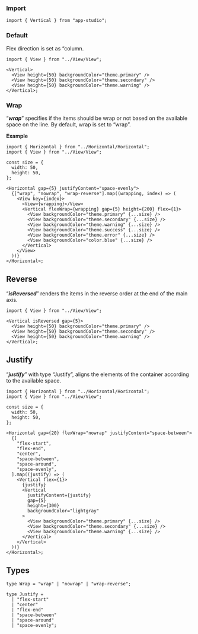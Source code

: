 ### **Import**

```tsx static
import { Vertical } from "app-studio";
```

### **Default**

Flex direction is set as “column.

```tsx
import { View } from "../View/View";

<Vertical>
  <View height={50} backgroundColor="theme.primary" />
  <View height={50} backgroundColor="theme.secondary" />
  <View height={50} backgroundColor="theme.warning" />
</Vertical>;
```

### **Wrap**

“**_wrap_**” specifies if the items should be wrap or not based on the available space on the line. By default, wrap is set to “wrap”.

**Example**

```tsx
import { Horizontal } from "../Horizontal/Horizontal";
import { View } from "../View/View";

const size = {
  width: 50,
  height: 50,
};

<Horizontal gap={5} justifyContent="space-evenly">
  {["wrap", "nowrap", "wrap-reverse"].map((wrapping, index) => (
    <View key={index}>
      <View>{wrapping}</View>
      <Vertical flexWrap={wrapping} gap={5} height={200} flex={1}>
        <View backgroundColor="theme.primary" {...size} />
        <View backgroundColor="theme.secondary" {...size} />
        <View backgroundColor="theme.warning" {...size} />
        <View backgroundColor="theme.success" {...size} />
        <View backgroundColor="theme.error" {...size} />
        <View backgroundColor="color.blue" {...size} />
      </Vertical>
    </View>
  ))}
</Horizontal>;
```

## **Reverse**

“**_isReversed_**” renders the items in the reverse order at the end of the main axis.

```tsx
import { View } from "../View/View";

<Vertical isReversed gap={5}>
  <View height={50} backgroundColor="theme.primary" />
  <View height={50} backgroundColor="theme.secondary" />
  <View height={50} backgroundColor="theme.warning" />
</Vertical>;
```

## **Justify**

“**_justify_**” with type “Justify”, aligns the elements of the container according to the available space.

```tsx
import { Horizontal } from "../Horizontal/Horizontal";
import { View } from "../View/View";

const size = {
  width: 50,
  height: 50,
};

<Horizontal gap={20} flexWrap="nowrap" justifyContent="space-between">
  {[
    "flex-start",
    "flex-end",
    "center",
    "space-between",
    "space-around",
    "space-evenly",
  ].map((justify) => (
    <Vertical flex={1}>
      {justify}
      <Vertical
        justifyContent={justify}
        gap={5}
        height={300}
        backgroundColor="lightgray"
      >
        <View backgroundColor="theme.primary" {...size} />
        <View backgroundColor="theme.secondary" {...size} />
        <View backgroundColor="theme.warning" {...size} />
      </Vertical>
    </Vertical>
  ))}
</Horizontal>;
```

## **Types**

```tsx static
type Wrap = "wrap" | "nowrap" | "wrap-reverse";
```

```tsx static
type Justify =
  | "flex-start"
  | "center"
  | "flex-end"
  | "space-between"
  | "space-around"
  | "space-evenly";
```
